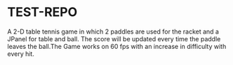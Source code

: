 # TEST-REPO
A 2-D table tennis game in which 2 paddles are used for the racket and a JPanel for table and ball. The score will be updated every time the paddle leaves the ball.The Game works on 60 fps with an increase in difficulty with every hit.
